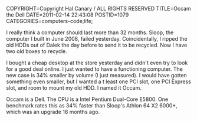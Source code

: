 COPYRIGHT=Copyright Hal Canary / ALL RIGHTS RESERVED
TITLE=Occam the Dell
DATE=2011-02-14 22:43:08
POSTID=1079
CATEGORIES=computers-code;life;

I really think a computer should last more than 32 months. Sloop, the computer I built in June 2008, failed yesterday. Coincidentally, I ripped the old HDDs out of Dalek the day before to send it to be recycled. Now I have two old boxes to recycle.

I bought a cheap desktop at the store yesterday and didn't even try to look for a good deal online. I just wanted to have a functioning computer. The new case is 34% smaller by volume (I just measured). I would have gotten something even smaller, but I wanted a t least one PCI slot, one PCI Express slot, and room to mount my old HDD. I named it Occam.

Occam is a Dell. The CPU is a Intel Pentium Dual-Core E5800. One benchmark rates this as 34% faster than Sloop's Athlon 64 X2 6000+, which was an upgrade 18 months ago.

